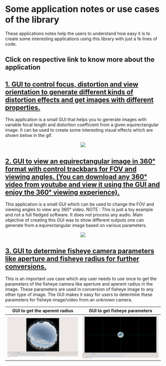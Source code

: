 # Some application notes or use cases of the library

These applications notes help the users to understand how easy it is to create some interesting applications using this library with just a fe lines of code.

## Click on respective link to know more about the application

## [1. GUI to control focus, distortion and view orientation to generate different kinds of distortion effects and get images with different properties.](fisheyeGUI.md)

This application is a small GUI that helps you to generate images with variable focal length and distortion coefficient from a given equirectangular image.
It can be used to create some interesting visual effects which are shown below in the gif.

<p align="center">
  <img src="/gifs/eqrect2Fisheye2.gif">
</p>


## [2. GUI to view an equirectangular image in 360&deg; format with control trackbars for FOV and viewing angles. (You can download any 360&deg; video from youtube and view it using the GUI and enjoy the 360&deg; viewing experience).](viewertoyGUI.md)

This application is a small GUI which can be used to change the FOV and viewing angles to view any 360&deg; video. NOTE : This is just a toy example and not a full fledged software. It does not process any audio. Main objective of creating this GUI was to show different outputs one can generate from a equirectangular image based on various parameters.

<p align="center">
  <img src="/gifs/360Viewer.gif">
</p>


## [3. GUI to determine fisheye camera parameters like aperture and fisheye radius for further conversions.](paramsGUI.md)

This is an important use case which any user needs to use once to get the parameters of the fisheye camera like aperture and aperent radius in the image. These parameters are used in conversion of fisheye image to any other type of image. The GUI makes it easy for users to determine these parameters for fisheye image/video from an unknown camera.

GUI to get the aperent radius             |  GUI to get fisheye parameters 
:-------------------------:|:-------------------------:
![](/gifs/getRadius.gif)  |  ![](/gifs/FisheyeParams.gif)

